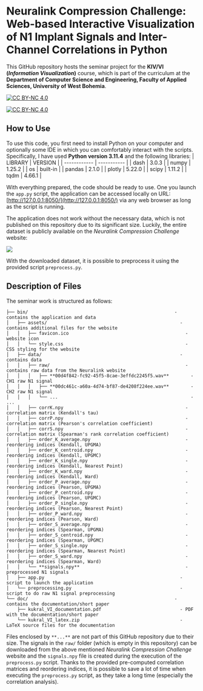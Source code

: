 # Neuralink Compression Challenge: Web-based Interactive Visualization of N1 Implant Signals and Inter-Channel Correlations in Python

This GitHub repository hosts the seminar project for the **KIV/VI (*Information Visualization*)** course, which is part of the curriculum at the **Department of Computer Science and Engineering, Faculty of Applied Sciences, University of West Bohemia**.

[![CC BY-NC 4.0][cc-by-nc-shield]][cc-by-nc]

[![CC BY-NC 4.0][cc-by-nc-image]][cc-by-nc]

[cc-by-nc]: https://creativecommons.org/licenses/by-nc/4.0/
[cc-by-nc-image]: https://licensebuttons.net/l/by-nc/4.0/88x31.png
[cc-by-nc-shield]: https://img.shields.io/badge/License-CC%20BY--NC%204.0-lightgrey.svg

## How to Use
To use this code, you first need to install Python on your computer and optionally some IDE in which you can comfortably interact with the scripts. Specifically, I have used **Python version 3.11.4** and the following libraries:
| LIBRARY      | VERSION     |
| ------------ | ----------- |
| dash         | 3.0.3       |
| numpy        | 1.25.2      |
| os           | built-in    |
| pandas       | 2.1.0       |
| plotly       | 5.22.0      |
| scipy        | 1.11.2      |
| tqdm         | 4.66.1      |

With everything prepared, the code should be ready to use. One you launch the `app.py` script, the application can be accessed locally on URL: [http://127.0.0.1:8050/](http://127.0.0.1:8050/) via any web browser as long as the script is running.

The application does not work without the necessary data, which is not published on this repository due to its significant size. Luckily, the entire dataset is publicly available on the *Neuralink Compression Challenge* website:

[<img src="https://img.shields.io/badge/URL-Neuralink Compression Challenge-white">](https://content.neuralink.com/compression-challenge/README.html)

With the downloaded dataset, it is possible to preprocess it using the provided script `preprocess.py`.

## Description of Files
The seminar work is structured as follows:
```
├── bin/                                                      - contains the application and data
│   ├── assets/                                                 - contains additional files for the website
│   │   ├── favicon.ico                                           - website icon
│   │   └── style.css                                             - CSS styling for the website
│   ├── data/                                                   - contains data
│   │   ├── raw/                                                  - contains raw data from the Neuralink website
│   │   │   ├── **00d4f842-fc92-45f5-8cae-3effdc2245f5.wav**        - CH1 raw N1 signal
│   │   │   ├── **00dc461c-a60a-4d74-bf87-de4208f224ee.wav**        - CH2 raw N1 signal
│   │   │   └── ...                                                 - ...
│   │   ├── corrK.npy                                             - correlation matrix (Kendall's tau)
│   │   ├── corrP.npy                                             - correlation matrix (Pearson's correlation coefficient)
│   │   ├── corrS.npy                                             - correlation matrix (Spearman's rank correlation coefficient)
│   │   ├── order_K_average.npy                                   - reordering indices (Kendall, UPGMA)
│   │   ├── order_K_centroid.npy                                  - reordering indices (Kendall, UPGMC)
│   │   ├── order_K_single.npy                                    - reordering indices (Kendall, Nearest Point)
│   │   ├── order_K_ward.npy                                      - reordering indices (Kendall, Ward)
│   │   ├── order_P_average.npy                                   - reordering indices (Pearson, UPGMA)
│   │   ├── order_P_centroid.npy                                  - reordering indices (Pearson, UPGMC)
│   │   ├── order_P_single.npy                                    - reordering indices (Pearson, Nearest Point)
│   │   ├── order_P_ward.npy                                      - reordering indices (Pearson, Ward)
│   │   ├── order_S_average.npy                                   - reordering indices (Spearman, UPGMA)
│   │   ├── order_S_centroid.npy                                  - reordering indices (Spearman, UPGMC)
│   │   ├── order_S_single.npy                                    - reordering indices (Spearman, Nearest Point)
│   │   ├── order_S_ward.npy                                      - reordering indices (Spearman, Ward)
│   │   └── **signals.npy**                                       - preprocessed N1 signals
│   ├── app.py                                                  - script to launch the application
│   └── preprocessing.py                                        - script to do raw N1 signal preprocessing
└── doc/                                                      - contains the documentation/short paper
    ├── kukral_VI_documentation.pdf                             - PDF with the documentation/short paper
    └── kukral_VI_latex.zip                                     - LaTeX source files for the documentation
```

Files enclosed by `**...**` are not part of this GitHub repository due to their size. The signals in the `raw/` folder (which is empty in this repository) can be downloaded from the above mentioned *Neuralink Compression Challenge* website and the `signals.npy` file is created during the execution of the `preprocess.py` script. Thanks to the provided pre-computed correlation matrices and reordering indices, it is possible to save a lot of time when executing the `preprocess.py` script, as they take a long time (especially the correlation analysis).
